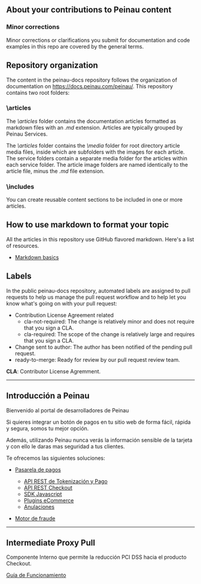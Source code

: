 ## About your contributions to Peinau content

### Minor corrections
Minor corrections or clarifications you submit for documentation and code examples in this repo are covered by the general terms.


## Repository organization
The content in the peinau-docs repository follows the organization of documentation on https://docs.peinau.com/peinau/. This repository contains two root folders:

### \articles
The *\articles* folder contains the documentation articles formatted as markdown files with an *.md* extension. Articles are typically grouped by Peinau Services.

The *\articles* folder contains the *\media* folder for root directory article media files, inside which are subfolders with the images for each article.  The service folders contain a separate media folder for the articles within each service folder. The article image folders are named identically to the article file, minus the *.md* file extension.

### \includes
You can create reusable content sections to be included in one or more articles. 

## How to use markdown to format your topic
All the articles in this repository use GitHub flavored markdown.  Here's a list of resources.

* [Markdown basics](https://help.github.com/articles/markdown-basics/)


## Labels
In the public peinau-docs repository, automated labels are assigned to pull requests to help us manage the pull request workflow and to help let you know what's going on with your pull request:

* Contribution License Agreement related
  * cla-not-required: The change is relatively minor and does not require that you sign a CLA.
  * cla-required: The scope of the change is relatively large and requires that you sign a CLA.
* Change sent to author: The author has been notified of the pending pull request.
* ready-to-merge: Ready for review by our pull request review team.

**CLA**: Contributor License Agremment.

----
## Introducción a Peinau

Bienvenido al portal de desarrolladores de Peinau

Si quieres integrar un botón de pagos en tu sitio web de forma fácil, rápida y segura, somos tu mejor opción.

Además, utilizando Peinau nunca verás la información sensible de la tarjeta y con ello le daras mas seguridad a tus clientes.

Te ofrecemos las siguientes soluciones:

- [Pasarela de pagos](Articulos/Pasarela-de-pagos.md)
  - [API REST de Tokenización y Pago](Articulos/Api-tokenizacion-pago.md)
  - [API REST Checkout](Articulos/Api-checkout.md)
  - [SDK Javascript](https://github.com/Peinau/peinau-javascript/blob/master/README.md)
  - [Plugins eCommerce](Articulos/Plugins.md)
  - [Anulaciones](Articulos/Anulaciones.md)

- [Motor de fraude](Articulos/Motor-de-fraude.md)

----
## Intermediate Proxy Pull

Componente Interno que permite la reducción PCI DSS hacia el producto Checkout.

[Guía de Funcionamiento](articles/intermediate-proxy-pull/introduction.md)

